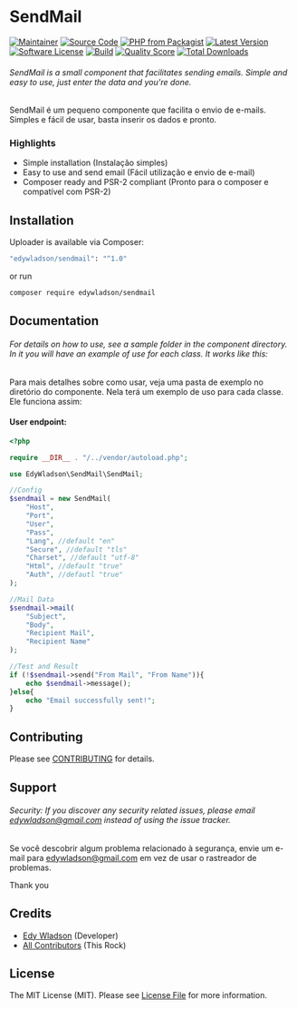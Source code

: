 # SendMail

[![Maintainer](http://img.shields.io/badge/maintainer-@edywladson-blue.svg?style=flat-square)](https://twitter.com/edywladson)
[![Source Code](http://img.shields.io/badge/source-edywladson/sendmail-blue.svg?style=flat-square)](https://github.com/edywladson/sendmail)
[![PHP from Packagist](https://img.shields.io/packagist/php-v/edywladson/sendmail.svg?style=flat-square)](https://packagist.org/packages/edywladson/sendmail)
[![Latest Version](https://img.shields.io/github/release/edywladson/sendmail.svg?style=flat-square)](https://github.com/edywladson/sendmail/releases)
[![Software License](https://img.shields.io/badge/license-MIT-brightgreen.svg?style=flat-square)](LICENSE)
[![Build](https://img.shields.io/scrutinizer/build/g/edywladson/sendmail.svg?style=flat-square)](https://scrutinizer-ci.com/g/edywladson/sendmail)
[![Quality Score](https://img.shields.io/scrutinizer/g/edywladson/sendmail.svg?style=flat-square)](https://scrutinizer-ci.com/g/edywladson/sendmail)
[![Total Downloads](https://img.shields.io/packagist/dt/edywladson/sendmail.svg?style=flat-square)](https://packagist.org/packages/cedywladson/sendmail)

###### SendMail is a small component that facilitates sending emails. Simple and easy to use, just enter the data and you're done.

SendMail é um pequeno componente que facilita o envio de e-mails. Simples e fácil de usar, basta inserir os dados e pronto.

### Highlights
- Simple installation (Instalação simples)
- Easy to use and send email (Fácil utilização e envio de e-mail)
- Composer ready and PSR-2 compliant (Pronto para o composer e compatível com PSR-2)

## Installation
Uploader is available via Composer:

```bash
"edywladson/sendmail": "^1.0"
```

or run

```bash
composer require edywladson/sendmail
```

## Documentation

###### For details on how to use, see a sample folder in the component directory. In it you will have an example of use for each class. It works like this:
Para mais detalhes sobre como usar, veja uma pasta de exemplo no diretório do componente. Nela terá um exemplo de uso para cada classe. Ele funciona assim:

#### User endpoint:

```php
<?php

require __DIR__ . "/../vendor/autoload.php";

use EdyWladson\SendMail\SendMail;

//Config
$sendmail = new SendMail(
    "Host",
    "Port",
    "User",
    "Pass",
    "Lang", //default "en"
    "Secure", //default "tls"
    "Charset", //default "utf-8"
    "Html", //default "true"
    "Auth", //defautl "true"
);

//Mail Data
$sendmail->mail(
    "Subject",
    "Body",
    "Recipient Mail",
    "Recipient Name"
);

//Test and Result
if (!$sendmail->send("From Mail", "From Name")){
    echo $sendmail->message();
}else{
    echo "Email successfully sent!";
}
```
## Contributing

Please see [CONTRIBUTING](https://github.com/edywladson/sendmail/blob/master/CONTRIBUTING.md) for details.

## Support

###### Security: If you discover any security related issues, please email edywladson@gmail.com instead of using the issue tracker.

Se você descobrir algum problema relacionado à segurança, envie um e-mail para edywladson@gmail.com em vez de usar o rastreador de problemas.

Thank you

## Credits

- [Edy Wladson](https://github.com/edywladson) (Developer)
- [All Contributors](https://github.com/edywladson/sendmail/contributors) (This Rock)

## License

The MIT License (MIT). Please see [License File](https://github.com/edywladson/sendmail/blob/master/LICENSE) for more information.